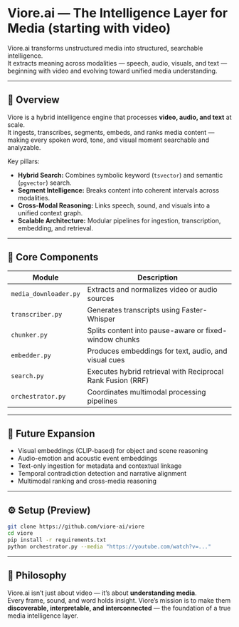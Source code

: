 # Viore.ai — The Intelligence Layer for Media (starting with video)

Viore.ai transforms unstructured media into structured, searchable intelligence.  
It extracts meaning across modalities — speech, audio, visuals, and text — beginning with video and evolving toward unified media understanding.

---

## 🚀 Overview

Viore is a hybrid intelligence engine that processes **video, audio, and text** at scale.  
It ingests, transcribes, segments, embeds, and ranks media content — making every spoken word, tone, and visual moment searchable and analyzable.

Key pillars:
- **Hybrid Search:** Combines symbolic keyword (`tsvector`) and semantic (`pgvector`) search.
- **Segment Intelligence:** Breaks content into coherent intervals across modalities.
- **Cross-Modal Reasoning:** Links speech, sound, and visuals into a unified context graph.
- **Scalable Architecture:** Modular pipelines for ingestion, transcription, embedding, and retrieval.

---

## 🧩 Core Components

| Module | Description |
|---------|--------------|
| `media_downloader.py` | Extracts and normalizes video or audio sources |
| `transcriber.py` | Generates transcripts using Faster-Whisper |
| `chunker.py` | Splits content into pause-aware or fixed-window chunks |
| `embedder.py` | Produces embeddings for text, audio, and visual cues |
| `search.py` | Executes hybrid retrieval with Reciprocal Rank Fusion (RRF) |
| `orchestrator.py` | Coordinates multimodal processing pipelines |

---

## 🧠 Future Expansion

- Visual embeddings (CLIP-based) for object and scene reasoning  
- Audio-emotion and acoustic event embeddings  
- Text-only ingestion for metadata and contextual linkage  
- Temporal contradiction detection and narrative alignment  
- Multimodal ranking and cross-media reasoning  

---

## ⚙️ Setup (Preview)

```bash
git clone https://github.com/viore-ai/viore
cd viore
pip install -r requirements.txt
python orchestrator.py --media "https://youtube.com/watch?v=..."
```

---

## 🧭 Philosophy

Viore.ai isn’t just about video — it’s about **understanding media**.  
Every frame, sound, and word holds insight. Viore’s mission is to make them **discoverable, interpretable, and interconnected** — the foundation of a true media intelligence layer.
